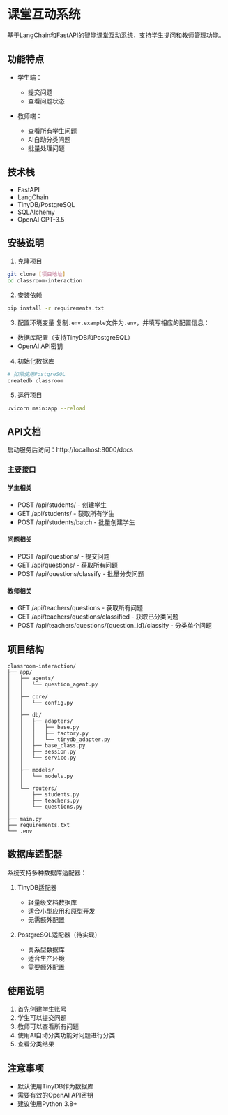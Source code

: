 # 课堂互动系统

基于LangChain和FastAPI的智能课堂互动系统，支持学生提问和教师管理功能。

## 功能特点

- 学生端：
  - 提交问题
  - 查看问题状态
  
- 教师端：
  - 查看所有学生问题
  - AI自动分类问题
  - 批量处理问题

## 技术栈

- FastAPI
- LangChain
- TinyDB/PostgreSQL
- SQLAlchemy
- OpenAI GPT-3.5

## 安装说明

1. 克隆项目
```bash
git clone [项目地址]
cd classroom-interaction
```

2. 安装依赖
```bash
pip install -r requirements.txt
```

3. 配置环境变量
复制`.env.example`文件为`.env`，并填写相应的配置信息：
- 数据库配置（支持TinyDB和PostgreSQL）
- OpenAI API密钥

4. 初始化数据库
```bash
# 如果使用PostgreSQL
createdb classroom
```

5. 运行项目
```bash
uvicorn main:app --reload
```

## API文档

启动服务后访问：http://localhost:8000/docs

### 主要接口

#### 学生相关
- POST /api/students/ - 创建学生
- GET /api/students/ - 获取所有学生
- POST /api/students/batch - 批量创建学生

#### 问题相关
- POST /api/questions/ - 提交问题
- GET /api/questions/ - 获取所有问题
- POST /api/questions/classify - 批量分类问题

#### 教师相关
- GET /api/teachers/questions - 获取所有问题
- GET /api/teachers/questions/classified - 获取已分类问题
- POST /api/teachers/questions/{question_id}/classify - 分类单个问题

## 项目结构

```
classroom-interaction/
├── app/
│   ├── agents/
│   │   └── question_agent.py
│   │   
│   ├── core/
│   │   └── config.py
│   │   
│   ├── db/
│   │   ├── adapters/
│   │   │   ├── base.py
│   │   │   ├── factory.py
│   │   │   └── tinydb_adapter.py
│   │   ├── base_class.py
│   │   ├── session.py
│   │   └── service.py
│   │   
│   ├── models/
│   │   └── models.py
│   │   
│   └── routers/
│       ├── students.py
│       ├── teachers.py
│       └── questions.py
│   
├── main.py
├── requirements.txt
└── .env
```

## 数据库适配器

系统支持多种数据库适配器：

1. TinyDB适配器
   - 轻量级文档数据库
   - 适合小型应用和原型开发
   - 无需额外配置

2. PostgreSQL适配器（待实现）
   - 关系型数据库
   - 适合生产环境
   - 需要额外配置

## 使用说明

1. 首先创建学生账号
2. 学生可以提交问题
3. 教师可以查看所有问题
4. 使用AI自动分类功能对问题进行分类
5. 查看分类结果

## 注意事项

- 默认使用TinyDB作为数据库
- 需要有效的OpenAI API密钥
- 建议使用Python 3.8+ 